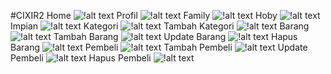 #CIXIR2
Home
![!alt text](https://github.com/Arisandy88/CIXIR2/blob/master/home.png)
Profil
![!alt text](https://github.com/Arisandy88/CIXIR2/blob/master/profil.png)
Family
![!alt text](https://github.com/Arisandy88/CIXIR2/blob/master/keluarga.png)
Hoby
![!alt text](https://github.com/Arisandy88/CIXIR2/blob/master/hoby.png)
Impian
![!alt text](https://github.com/Arisandy88/CIXIR2/blob/master/impian.png)
Kategori
![!alt text](https://github.com/Arisandy88/CIXIR2/blob/master/kategori.png)
Tambah Kategori
![!alt text](https://github.com/Arisandy88/CIXIR2/blob/master/tambah_kategori.png)
Barang
![!alt text](https://github.com/Arisandy88/CIXIR2/blob/master/barang.png)
Tambah Barang
![!alt text](https://github.com/Arisandy88/CIXIR2/blob/master/tambah_barang.png)
Update Barang
![!alt text](https://github.com/Arisandy88/CIXIR2/blob/master/update_barang.png)
Hapus Barang
![!alt text](https://github.com/Arisandy88/CIXIR2/blob/master/delete_barang.png)
Pembeli
![!alt text](https://github.com/Arisandy88/CIXIR2/blob/master/pembeli.png)
Tambah Pembeli
![!alt text](https://github.com/Arisandy88/CIXIR2/blob/master/tambah_pembeli.png)
Update Pembeli
![!alt text](https://github.com/Arisandy88/CIXIR2/blob/master/update_pembeli.png)
Hapus Pembeli
![!alt text](https://github.com/Arisandy88/CIXIR2/blob/master/delete_pembeli.png)
